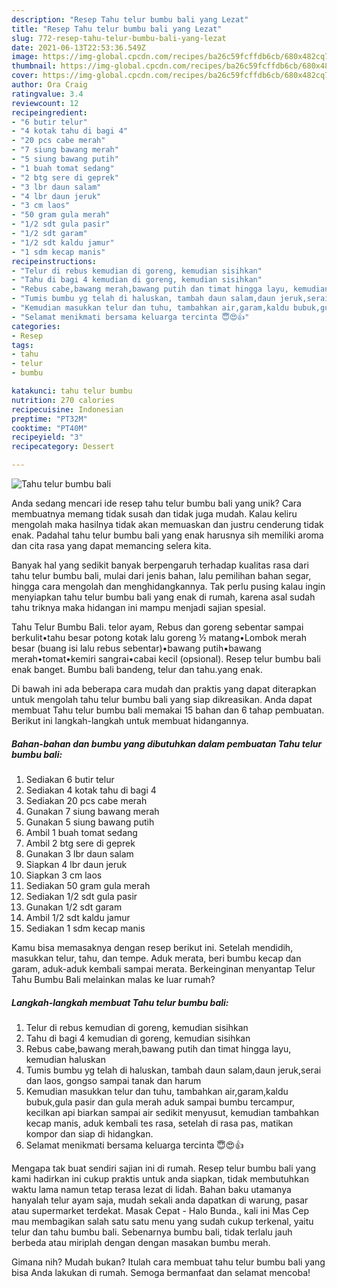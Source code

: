 ```yaml
---
description: "Resep Tahu telur bumbu bali yang Lezat"
title: "Resep Tahu telur bumbu bali yang Lezat"
slug: 772-resep-tahu-telur-bumbu-bali-yang-lezat
date: 2021-06-13T22:53:36.549Z
image: https://img-global.cpcdn.com/recipes/ba26c59fcffdb6cb/680x482cq70/tahu-telur-bumbu-bali-foto-resep-utama.jpg
thumbnail: https://img-global.cpcdn.com/recipes/ba26c59fcffdb6cb/680x482cq70/tahu-telur-bumbu-bali-foto-resep-utama.jpg
cover: https://img-global.cpcdn.com/recipes/ba26c59fcffdb6cb/680x482cq70/tahu-telur-bumbu-bali-foto-resep-utama.jpg
author: Ora Craig
ratingvalue: 3.4
reviewcount: 12
recipeingredient:
- "6 butir telur"
- "4 kotak tahu di bagi 4"
- "20 pcs cabe merah"
- "7 siung bawang merah"
- "5 siung bawang putih"
- "1 buah tomat sedang"
- "2 btg sere di geprek"
- "3 lbr daun salam"
- "4 lbr daun jeruk"
- "3 cm laos"
- "50 gram gula merah"
- "1/2 sdt gula pasir"
- "1/2 sdt garam"
- "1/2 sdt kaldu jamur"
- "1 sdm kecap manis"
recipeinstructions:
- "Telur di rebus kemudian di goreng, kemudian sisihkan"
- "Tahu di bagi 4 kemudian di goreng, kemudian sisihkan"
- "Rebus cabe,bawang merah,bawang putih dan timat hingga layu, kemudian haluskan"
- "Tumis bumbu yg telah di haluskan, tambah daun salam,daun jeruk,serai dan laos, gongso sampai tanak dan harum"
- "Kemudian masukkan telur dan tuhu, tambahkan air,garam,kaldu bubuk,gula pasir dan gula merah aduk sampai bumbu tercampur, kecilkan api biarkan sampai air sedikit menyusut, kemudian tambahkan kecap manis, aduk kembali tes rasa, setelah di rasa pas, matikan kompor dan siap di hidangkan."
- "Selamat menikmati bersama keluarga tercinta 😇😍👍"
categories:
- Resep
tags:
- tahu
- telur
- bumbu

katakunci: tahu telur bumbu 
nutrition: 270 calories
recipecuisine: Indonesian
preptime: "PT32M"
cooktime: "PT40M"
recipeyield: "3"
recipecategory: Dessert

---
```



![Tahu telur bumbu bali](https://img-global.cpcdn.com/recipes/ba26c59fcffdb6cb/680x482cq70/tahu-telur-bumbu-bali-foto-resep-utama.jpg)

Anda sedang mencari ide resep tahu telur bumbu bali yang unik? Cara membuatnya memang tidak susah dan tidak juga mudah. Kalau keliru mengolah maka hasilnya tidak akan memuaskan dan justru cenderung tidak enak. Padahal tahu telur bumbu bali yang enak harusnya sih memiliki aroma dan cita rasa yang dapat memancing selera kita.

Banyak hal yang sedikit banyak berpengaruh terhadap kualitas rasa dari tahu telur bumbu bali, mulai dari jenis bahan, lalu pemilihan bahan segar, hingga cara mengolah dan menghidangkannya. Tak perlu pusing kalau ingin menyiapkan tahu telur bumbu bali yang enak di rumah, karena asal sudah tahu triknya maka hidangan ini mampu menjadi sajian spesial.

Tahu Telur Bumbu Bali. telor ayam, Rebus dan goreng sebentar sampai berkulit•tahu besar potong kotak lalu goreng ½ matang•Lombok merah besar (buang isi lalu rebus sebentar)•bawang putih•bawang merah•tomat•kemiri sangrai•cabai kecil (opsional). Resep telur bumbu bali enak banget. Bumbu bali bandeng, telur dan tahu.yang enak.


Di bawah ini ada beberapa cara mudah dan praktis yang dapat diterapkan untuk mengolah tahu telur bumbu bali yang siap dikreasikan. Anda dapat membuat Tahu telur bumbu bali memakai 15 bahan dan 6 tahap pembuatan. Berikut ini langkah-langkah untuk membuat hidangannya.

<!--inarticleads1-->

##### Bahan-bahan dan bumbu yang dibutuhkan dalam pembuatan Tahu telur bumbu bali:

1. Sediakan 6 butir telur
1. Sediakan 4 kotak tahu di bagi 4
1. Sediakan 20 pcs cabe merah
1. Gunakan 7 siung bawang merah
1. Gunakan 5 siung bawang putih
1. Ambil 1 buah tomat sedang
1. Ambil 2 btg sere di geprek
1. Gunakan 3 lbr daun salam
1. Siapkan 4 lbr daun jeruk
1. Siapkan 3 cm laos
1. Sediakan 50 gram gula merah
1. Sediakan 1/2 sdt gula pasir
1. Gunakan 1/2 sdt garam
1. Ambil 1/2 sdt kaldu jamur
1. Sediakan 1 sdm kecap manis


Kamu bisa memasaknya dengan resep berikut ini. Setelah mendidih, masukkan telur, tahu, dan tempe. Aduk merata, beri bumbu kecap dan garam, aduk-aduk kembali sampai merata. Berkeinginan menyantap Telur Tahu Bumbu Bali melainkan malas ke luar rumah? 

<!--inarticleads2-->

##### Langkah-langkah membuat Tahu telur bumbu bali:

1. Telur di rebus kemudian di goreng, kemudian sisihkan
1. Tahu di bagi 4 kemudian di goreng, kemudian sisihkan
1. Rebus cabe,bawang merah,bawang putih dan timat hingga layu, kemudian haluskan
1. Tumis bumbu yg telah di haluskan, tambah daun salam,daun jeruk,serai dan laos, gongso sampai tanak dan harum
1. Kemudian masukkan telur dan tuhu, tambahkan air,garam,kaldu bubuk,gula pasir dan gula merah aduk sampai bumbu tercampur, kecilkan api biarkan sampai air sedikit menyusut, kemudian tambahkan kecap manis, aduk kembali tes rasa, setelah di rasa pas, matikan kompor dan siap di hidangkan.
1. Selamat menikmati bersama keluarga tercinta 😇😍👍


Mengapa tak buat sendiri sajian ini di rumah. Resep telur bumbu bali yang kami hadirkan ini cukup praktis untuk anda siapkan, tidak membutuhkan waktu lama namun tetap terasa lezat di lidah. Bahan baku utamanya hanyalah telur ayam saja, mudah sekali anda dapatkan di warung, pasar atau supermarket terdekat. Masak Cepat - Halo Bunda., kali ini Mas Cep mau membagikan salah satu satu menu yang sudah cukup terkenal, yaitu telur dan tahu bumbu bali. Sebenarnya bumbu bali, tidak terlalu jauh berbeda atau miriplah dengan dengan masakan bumbu merah. 

Gimana nih? Mudah bukan? Itulah cara membuat tahu telur bumbu bali yang bisa Anda lakukan di rumah. Semoga bermanfaat dan selamat mencoba!
